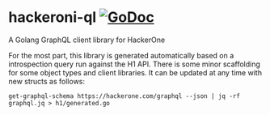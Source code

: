 # hackeroni-ql [![GoDoc][doc-img]][doc] 
A Golang GraphQL client library for HackerOne

For the most part, this library is generated automatically based on a introspection query run against the H1 API. There is some minor scaffolding for some object types and client libraries. It can be updated at any time with new structs as follows:
```shell
get-graphql-schema https://hackerone.com/graphql --json | jq -rf graphql.jq > h1/generated.go
```

[doc-img]: https://godoc.org/github.com/bored-engineer/hackeroni-ql/h1?status.svg
[doc]: https://godoc.org/github.com/bored-engineer/hackeroni-ql/h1
